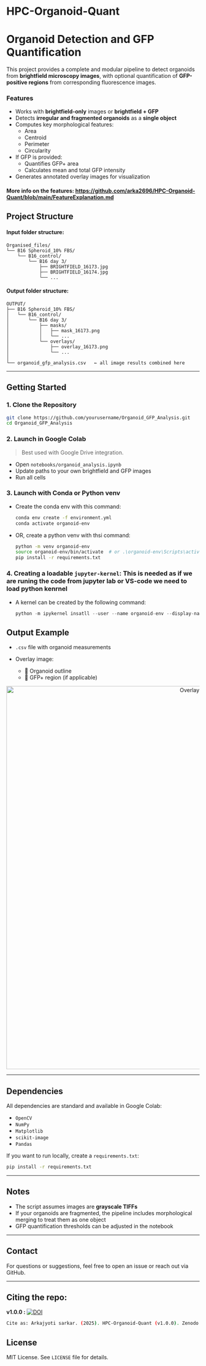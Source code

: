 # HPC-Organoid-Quant


# Organoid Detection and GFP Quantification

This project provides a complete and modular pipeline to detect organoids from **brightfield microscopy images**, with optional quantification of **GFP-positive regions** from corresponding fluorescence images.

### Features

- Works with **brightfield-only** images or **brightfield + GFP**
- Detects **irregular and fragmented organoids** as a **single object**
- Computes key morphological features:
  - Area
  - Centroid
  - Perimeter
  - Circularity
- If GFP is provided:
  - Quantifies GFP+ area
  - Calculates mean and total GFP intensity
- Generates annotated overlay images for visualization


#### More info on the features: https://github.com/arka2696/HPC-Organoid-Quant/blob/main/FeatureExplanation.md

## Project Structure

#### Input folder structure:
```
Organised_files/
└── B16 Spheroid_10% FBS/
    └── B16_control/
        └── B16 day 3/
            ├── BRIGHTFIELD_16173.jpg
            ├── BRIGHTFIELD_16174.jpg
            └── ...
````

#### Output folder structure:
```
OUTPUT/
├── B16 Spheroid_10% FBS/
│   └── B16_control/
│       └── B16 day 3/
│           ├── masks/
│           │   ├── mask_16173.png
│           │   └── ...
│           └── overlays/
│               ├── overlay_16173.png
│               └── ...
│
└── organoid_gfp_analysis.csv   ← all image results combined here
```
---

## Getting Started

### 1. Clone the Repository

```bash
git clone https://github.com/yourusername/Organoid_GFP_Analysis.git
cd Organoid_GFP_Analysis
````

### 2. Launch in Google Colab

> Best used with Google Drive integration.

* Open `notebooks/organoid_analysis.ipynb`
* Update paths to your own brightfield and GFP images
* Run all cells


### 3. Launch with Conda or Python venv

* Create the conda env with this command:
  ```bash
  conda env create -f environment.yml
  conda activate organoid-env
  ```
* OR, create a python venv with thsi command:
  ```bash
  python -m venv organoid-env
  source organoid-env/bin/activate  # or .\organoid-env\Scripts\activate on Windows
  pip install -r requirements.txt
  ```  

### 4. Creating a loadable `jupyter-kernel`: This is needed as if we are runing the code from jupyter lab or VS-code we need to load python kenrnel

* A kernel can be created by the following command:
  ```python
  python -m ipykernel insatll --user --name organoid-env --display-name "organoid-env"
  ```
  

## Output Example

* `.csv` file with organoid measurements
* Overlay image:

  * 🔵 Organoid outline
  * 🔴 GFP+ region (if applicable)

<p align="center">
  <img src="https://github.com/arka2696/HPC-Organoid-Quant/blob/main/Overlay-example.png" alt="Overlay Example" width="1000"/>
</p>

---

## Dependencies

All dependencies are standard and available in Google Colab:

* `OpenCV`
* `NumPy`
* `Matplotlib`
* `scikit-image`
* `Pandas`

If you want to run locally, create a `requirements.txt`:

```bash
pip install -r requirements.txt
```

---

## Notes

* The script assumes images are **grayscale TIFFs**
* If your organoids are fragmented, the pipeline includes morphological merging to treat them as one object
* GFP quantification thresholds can be adjusted in the notebook

---

## Contact

For questions or suggestions, feel free to open an issue or reach out via GitHub.

---

## Citing the repo:

**v1.0.0 :** [![DOI](https://zenodo.org/badge/DOI/10.5281/zenodo.15738206.svg)](https://doi.org/10.5281/zenodo.15738206)

```bash
Cite as: Arkajyoti sarkar. (2025). HPC-Organoid-Quant (v1.0.0). Zenodo. https://doi.org/10.5281/zenodo.15738206
```



## License

MIT License. See `LICENSE` file for details.

```


